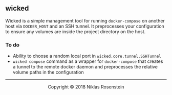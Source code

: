 ## wicked

Wicked is a simple management tool for running `docker-compose` on another
host via `DOCKER_HOST` and an SSH tunnel. It preprocesses your configuration
to ensure any volumes are inside the project directory on the host.

### To do

* Ability to choose a random local port in `wicked.core.tunnel.SSHTunnel`
* `wicked compose` command as a wrapper for `docker-compose` that creates
  a tunnel to the remote docker daemon and preprocesses the relative volume
  paths in the configuration

---

<p align="center">Copyright &copy; 2018 Niklas Rosenstein</p>
